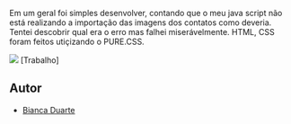 Em um geral foi simples desenvolver, contando que o meu java script não está realizando a importação das imagens dos contatos como deveria. Tentei descobrir qual era o erro mas falhei miserávelmente. 
HTML, CSS foram feitos utiçizando o PURE.CSS. 

![](./recursos/images/resultado.png.PNG) 
[Trabalho]

## Autor
- [Bianca Duarte](https://github.com/biiaduartez)